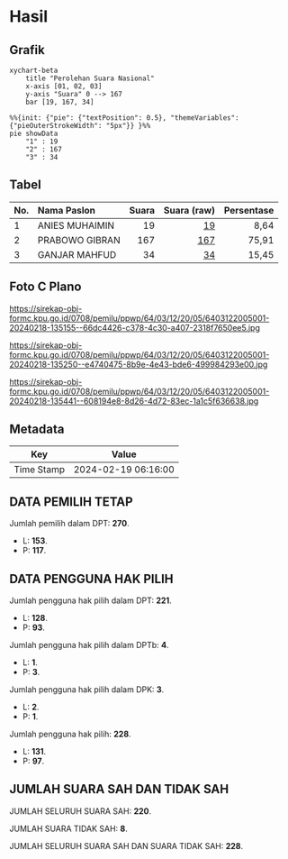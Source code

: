 # Hasil

## Grafik

```mermaid
xychart-beta
    title "Perolehan Suara Nasional"
    x-axis [01, 02, 03]
    y-axis "Suara" 0 --> 167
    bar [19, 167, 34]
```

```mermaid
%%{init: {"pie": {"textPosition": 0.5}, "themeVariables": {"pieOuterStrokeWidth": "5px"}} }%%
pie showData
    "1" : 19
    "2" : 167
    "3" : 34
```

## Tabel

| No. | Nama Paslon    | Suara | Suara (raw) | Persentase |
|:--- |:-------------- | -----:| -----------:| ----------:|
| 1   | ANIES MUHAIMIN | 19    | [19][p-1]   | 8,64       |
| 2   | PRABOWO GIBRAN | 167   | [167][p-2]  | 75,91      |
| 3   | GANJAR MAHFUD  | 34    | [34][p-3]   | 15,45      |


[p-1]: https://github.com/gigit-pemilu/pemilu-2024/blob/main/pilpres/hitung-suara/sub/64-kalimantan-timur/sub/03-berau/sub/12-batu-putih/sub/2005-ampen-medang/sub/001-tps/sub/paslon-1.txt
[p-2]: https://github.com/gigit-pemilu/pemilu-2024/blob/main/pilpres/hitung-suara/sub/64-kalimantan-timur/sub/03-berau/sub/12-batu-putih/sub/2005-ampen-medang/sub/001-tps/sub/paslon-2.txt
[p-3]: https://github.com/gigit-pemilu/pemilu-2024/blob/main/pilpres/hitung-suara/sub/64-kalimantan-timur/sub/03-berau/sub/12-batu-putih/sub/2005-ampen-medang/sub/001-tps/sub/paslon-3.txt

## Foto C Plano

https://sirekap-obj-formc.kpu.go.id/0708/pemilu/ppwp/64/03/12/20/05/6403122005001-20240218-135155--66dc4426-c378-4c30-a407-2318f7650ee5.jpg

https://sirekap-obj-formc.kpu.go.id/0708/pemilu/ppwp/64/03/12/20/05/6403122005001-20240218-135250--e4740475-8b9e-4e43-bde6-499984293e00.jpg

https://sirekap-obj-formc.kpu.go.id/0708/pemilu/ppwp/64/03/12/20/05/6403122005001-20240218-135441--608194e8-8d26-4d72-83ec-1a1c5f636638.jpg


## Metadata

| Key        | Value               |
| ---------- | ------------------- |
| Time Stamp | 2024-02-19 06:16:00 |


## DATA PEMILIH TETAP

Jumlah pemilih dalam DPT: **270**.
 * L: **153**.
 * P: **117**.

## DATA PENGGUNA HAK PILIH

Jumlah pengguna hak pilih dalam DPT: **221**.
 * L: **128**.
 * P: **93**.

Jumlah pengguna hak pilih dalam DPTb: **4**.
 * L: **1**.
 * P: **3**.

Jumlah pengguna hak pilih dalam DPK: **3**.
 * L: **2**.
 * P: **1**.

Jumlah pengguna hak pilih: **228**.
 * L: **131**.
 * P: **97**.

## JUMLAH SUARA SAH DAN TIDAK SAH

JUMLAH SELURUH SUARA SAH: **220**.

JUMLAH SUARA TIDAK SAH: **8**.

JUMLAH SELURUH SUARA SAH DAN SUARA TIDAK SAH: **228**.


